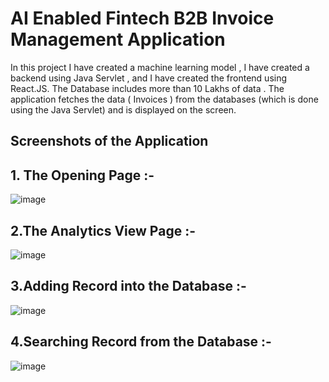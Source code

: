 # AI Enabled Fintech B2B Invoice Management Application 

In this project I have created a machine learning model , I have created a backend using Java Servlet , and I have created the frontend using React.JS.
The Database includes more than 10 Lakhs of data . 
The application fetches the data ( Invoices ) from the databases (which is done using the Java Servlet) and is displayed on the screen.


## Screenshots of the Application

## 1. The Opening Page :-
![image](https://github.com/shubham488-creator/AI_Enabled_Fintech_B2B_Cloud_Application/assets/73779227/38decf51-17a4-4748-a6fd-bde074a1d3bf)

## 2.The Analytics View Page :-
![image](https://github.com/shubham488-creator/AI_Enabled_Fintech_B2B_Cloud_Application/assets/73779227/1576b210-0e97-4da5-9fd6-860fcf6d731b)

## 3.Adding Record into the Database :-
![image](https://github.com/shubham488-creator/AI_Enabled_Fintech_B2B_Cloud_Application/assets/73779227/52f9d069-c318-4114-9cb2-ec43bb805178)

## 4.Searching Record from the Database :-
![image](https://github.com/shubham488-creator/AI_Enabled_Fintech_B2B_Cloud_Application/assets/73779227/9f4c2338-3649-466e-91a0-ae5e35e17949)

